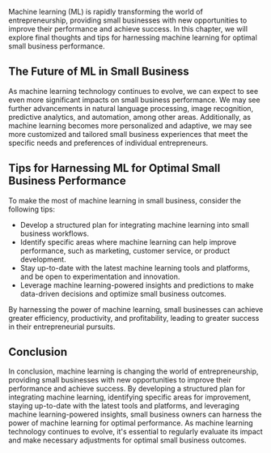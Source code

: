 
Machine learning (ML) is rapidly transforming the world of entrepreneurship, providing small businesses with new opportunities to improve their performance and achieve success. In this chapter, we will explore final thoughts and tips for harnessing machine learning for optimal small business performance.

The Future of ML in Small Business
----------------------------------

As machine learning technology continues to evolve, we can expect to see even more significant impacts on small business performance. We may see further advancements in natural language processing, image recognition, predictive analytics, and automation, among other areas. Additionally, as machine learning becomes more personalized and adaptive, we may see more customized and tailored small business experiences that meet the specific needs and preferences of individual entrepreneurs.

Tips for Harnessing ML for Optimal Small Business Performance
-------------------------------------------------------------

To make the most of machine learning in small business, consider the following tips:

* Develop a structured plan for integrating machine learning into small business workflows.
* Identify specific areas where machine learning can help improve performance, such as marketing, customer service, or product development.
* Stay up-to-date with the latest machine learning tools and platforms, and be open to experimentation and innovation.
* Leverage machine learning-powered insights and predictions to make data-driven decisions and optimize small business outcomes.

By harnessing the power of machine learning, small businesses can achieve greater efficiency, productivity, and profitability, leading to greater success in their entrepreneurial pursuits.

Conclusion
----------

In conclusion, machine learning is changing the world of entrepreneurship, providing small businesses with new opportunities to improve their performance and achieve success. By developing a structured plan for integrating machine learning, identifying specific areas for improvement, staying up-to-date with the latest tools and platforms, and leveraging machine learning-powered insights, small business owners can harness the power of machine learning for optimal performance. As machine learning technology continues to evolve, it's essential to regularly evaluate its impact and make necessary adjustments for optimal small business outcomes.
